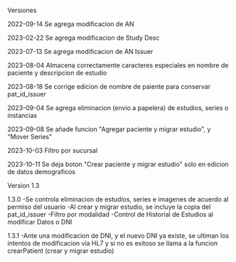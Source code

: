 Versiones

2022-09-14 Se agrega modificacion de AN

2023-02-22 Se agrega modificacion de Study Desc

2023-07-13 Se agrega modificacion de AN Issuer

2023-08-04 Almacena correctamente caracteres especiales en nombre de paciente y descripcion de estudio

2023-08-18 Se corrige edicion de nombre de paiente para conservar pat_id_issuer

2023-09-04 Se agrega eliminacion (envio a papelera) de estudios, series o instancias

2023-09-08 Se añade funcion "Agregar paciente y migrar estudio", y "Mover Series"

2023-10-03 Filtro por sucursal

2023-10-11 Se deja boton "Crear paciente y migrar estudio" solo en edicion de datos demograficos


Version 1.3

1.3.0
-Se controla eliminacion de estudios, series e imagenes de acuerdo al permiso del usuario
-Al crear y migrar estudio, se incluye la copia del pat_id_issuer
-Filtro por modalidad
-Control de Historial de Estudios al modificar Datos o DNI


1.3.1
-Ante una modificacion de DNI, y el nuevo DNI ya existe, se ultiman los intentos de modificacion via HL7 y si no es exitoso se llama a la funcion crearPatient (crear y migrar estudio)